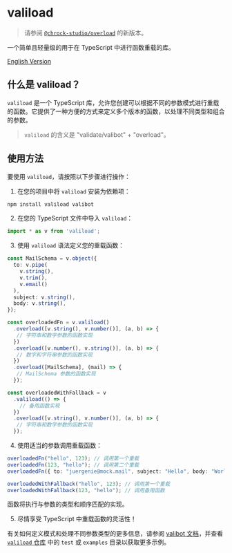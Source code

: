 # valiload

> 请参阅 [`@chrock-studio/overload`](https://github.com/chrock-studio/toolbox/tree/main/packages/overload) 的新版本。

一个简单且轻量级的用于在 TypeScript 中进行函数重载的库。

[English Version](./README.md)

## 什么是 valiload？

`valiload` 是一个 TypeScript 库，允许您创建可以根据不同的参数模式进行重载的函数。它提供了一种方便的方式来定义多个版本的函数，以处理不同类型和组合的参数。

> `valiload` 的含义是 "validate/valibot" + "overload"。

## 使用方法

要使用 `valiload`，请按照以下步骤进行操作：

1. 在您的项目中将 `valiload` 安装为依赖项：

  ```bash
  npm install valiload valibot
  ```

2. 在您的 TypeScript 文件中导入 `valiload`：

  ```typescript
  import * as v from 'valiload';
  ```

3. 使用 `valiload` 语法定义您的重载函数：

  ```typescript
  const MailSchema = v.object({
    to: v.pipe(
      v.string(),
      v.trim(),
      v.email()
    ),
    subject: v.string(),
    body: v.string(),
  });

  const overloadedFn = v.valiload()
    .overload([v.string(), v.number()], (a, b) => {
     // 字符串和数字参数的函数实现
    })
    .overload([v.number(), v.string()], (a, b) => {
     // 数字和字符串参数的函数实现
    })
    .overload([MailSchema], (mail) => {
     // MailSchema 参数的函数实现
    });

  const overloadedWithFallback = v
    .valiload(() => {
      // 备用函数实现
    })
    .overload([v.string(), v.number()], (a, b) => {
     // 字符串和数字参数的函数实现
    });
  ```

4. 使用适当的参数调用重载函数：

  ```typescript
  overloadedFn("hello", 123); // 调用第一个重载
  overloadedFn(123, "hello"); // 调用第二个重载
  overloadedFn({ to: "juergenie@mock.mail", subject: "Hello", body: "World" }); // 调用第三个重载

  overloadedWithFallback("hello", 123); // 调用第一个重载
  overloadedWithFallback(123, "hello"); // 调用备用函数
  ```

  函数将执行与参数的类型和顺序匹配的实现。

5. 尽情享受 TypeScript 中重载函数的灵活性！

有关如何定义模式和处理不同参数类型的更多信息，请参阅 [valibot 文档](https://valibot.dev/)，并查看 [`valiload` 仓库](https://github.com/JuerGenie/valiload/tree/main/test) 中的 `test` 或 `examples` 目录以获取更多示例。

